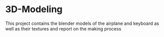 # 3D-Modeling
This project contains the blender models of the airplane and keyboard as well as their textures and report on the making process
